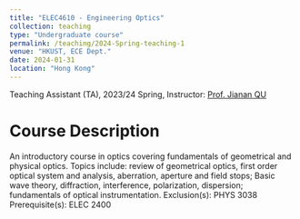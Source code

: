 ```yaml
---
title: "ELEC4610 - Engineering Optics"
collection: teaching
type: "Undergraduate course"
permalink: /teaching/2024-Spring-teaching-1
venue: "HKUST, ECE Dept."
date: 2024-01-31
location: "Hong Kong"
---
```


Teaching Assistant (TA), 2023/24 Spring, Instructor: [Prof. Jianan QU](https://facultyprofiles.hkust.edu.hk/profiles.php?profile=jianan-qu-eequ)


Course Description 
======
An introductory course in optics covering fundamentals of geometrical and physical optics. Topics
include: review of geometrical optics, first order optical system and analysis, aberration, aperture
and field stops; Basic wave theory, diffraction, interference, polarization, dispersion; fundamentals
of optical instrumentation. Exclusion(s): PHYS 3038 Prerequisite(s): ELEC 2400


